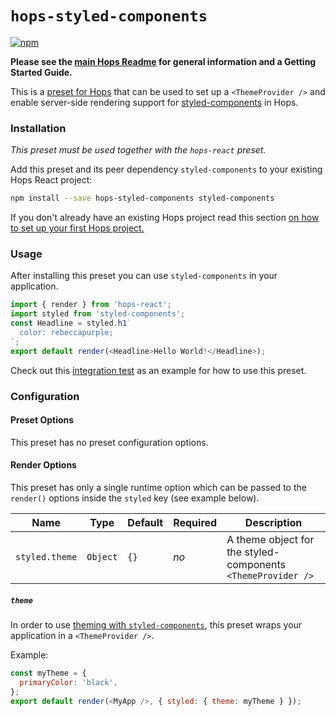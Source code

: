 # `hops-styled-components`

[![npm](https://img.shields.io/npm/v/hops-styled-components.svg)](https://www.npmjs.com/package/hops-styled-components)

**Please see the [main Hops Readme](../../DOCUMENTATION.md) for general information and a Getting Started Guide.**

This is a [preset for Hops](https://github.com/xing/hops/tree/master#presets) that can be used to set up a `<ThemeProvider />` and enable server-side rendering support for [styled-components](https://www.styled-components.com/) in Hops.

### Installation

_This preset must be used together with the `hops-react` preset._

Add this preset and its peer dependency `styled-components` to your existing Hops React project:

```bash
npm install --save hops-styled-components styled-components
```

If you don't already have an existing Hops project read this section [on how to set up your first Hops project.](https://github.com/xing/hops/tree/master#quick-start)

### Usage

After installing this preset you can use `styled-components` in your application.

```javascript
import { render } from 'hops-react';
import styled from 'styled-components';
const Headline = styled.h1`
  color: rebeccapurple;
`;
export default render(<Headline>Hello World!</Headline>);
```

Check out this [integration test](https://github.com/xing/hops/tree/master/packages/spec/integration/styled-components) as an example for how to use this preset.

### Configuration

#### Preset Options

This preset has no preset configuration options.

#### Render Options

This preset has only a single runtime option which can be passed to the `render()` options inside the `styled` key (see example below).

| Name | Type | Default | Required | Description |
| --- | --- | --- | --- | --- |
| `styled.theme` | `Object` | `{}` | _no_ | A theme object for the styled-components `<ThemeProvider />` |

##### `theme`

In order to use [theming with `styled-components`](https://www.styled-components.com/docs/advanced#theming), this preset wraps your application in a `<ThemeProvider />`.

Example:

```javascript
const myTheme = {
  primaryColor: 'black',
};
export default render(<MyApp />, { styled: { theme: myTheme } });
```

